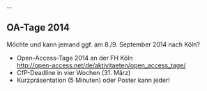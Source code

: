 ...

## OA-Tage 2014

Möchte und kann jemand ggf. am 8./9. September 2014 nach Köln?

* Open-Access-Tage 2014 an der FH Köln\
  <http://open-access.net/de/aktivitaeten/open_access_tage/>
* CfP-Deadline in vier Wochen (31. März)
* Kurzpräsentation (5 Minuten) oder Poster kann jeder! 


